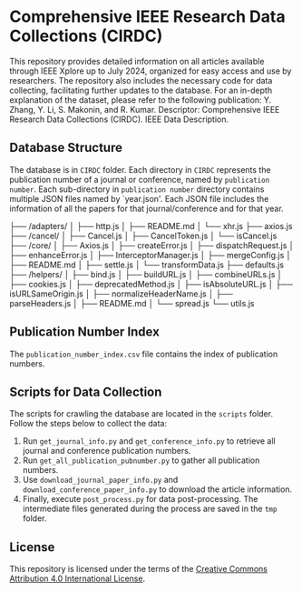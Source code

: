 # Comprehensive IEEE Research Data Collections (CIRDC)

This repository provides detailed information on all articles available through IEEE Xplore up to July 2024, organized for easy access and use by researchers. The repository also includes the necessary code for data collecting, facilitating further updates to the database. For an in-depth explanation of the dataset, please refer to the following publication: Y. Zhang, Y. Li, S. Makonin, and R. Kumar. Descriptor: Comprehensive IEEE Research Data Collections (CIRDC). IEEE Data Description.

## Database Structure

The database is in `CIRDC` folder. Each directory in `CIRDC` represents the publication number of a journal or conference, named by `publication number`. Each sub-directory in `publication number` directory contains multiple JSON files named by `year.json'. Each JSON file includes the information of all the papers for that journal/conference and for that year.

├── /adapters/
│  ├── http.js
│  ├── README.md
│  └── xhr.js
├── axios.js
├── /cancel/
│  ├── Cancel.js
│  ├── CancelToken.js
│  └── isCancel.js
├── /core/
│  ├── Axios.js
│  ├── createError.js
│  ├── dispatchRequest.js
│  ├── enhanceError.js
│  ├── InterceptorManager.js
│  ├── mergeConfig.js
│  ├── README.md
│  ├── settle.js
│  └── transformData.js
├── defaults.js
├── /helpers/
│  ├── bind.js
│  ├── buildURL.js
│  ├── combineURLs.js
│  ├── cookies.js
│  ├── deprecatedMethod.js
│  ├── isAbsoluteURL.js
│  ├── isURLSameOrigin.js
│  ├── normalizeHeaderName.js
│  ├── parseHeaders.js
│  ├── README.md
│  └── spread.js
└── utils.js




## Publication Number Index

The `publication_number_index.csv` file contains the index of publication numbers.

## Scripts for Data Collection

The scripts for crawling the database are located in the `scripts` folder. Follow the steps below to collect the data:

1. Run `get_journal_info.py` and `get_conference_info.py` to retrieve all journal and conference publication numbers.
2. Run `get_all_publication_pubnumber.py` to gather all publication numbers.
3. Use `download_journal_paper_info.py` and `download_conference_paper_info.py` to download the article information.
4. Finally, execute `post_process.py` for data post-processing. The intermediate files generated during the process are saved in the `tmp` folder.

## License

This repository is licensed under the terms of the [Creative Commons Attribution 4.0 International License](LICENSE).
